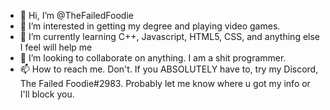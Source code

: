 - 👋 Hi, I’m @TheFailedFoodie
- 👀 I’m interested in getting my degree and playing video games. 
- 🌱 I’m currently learning C++, Javascript, HTML5, CSS, and anything else I feel will help me
- 💞️ I’m looking to collaborate on anything. I am a shit programmer.
- 📫 How to reach me. Don't. If you ABSOLUTELY have to, try my Discord, The Failed Foodie#2983. Probably let me know where u got my info or I'll block you.

<!---
TheFailedFoodie/TheFailedFoodie is a ✨ special ✨ repository because its `README.md` (this file) appears on your GitHub profile.
You can click the Preview link to take a look at your changes.
--->
